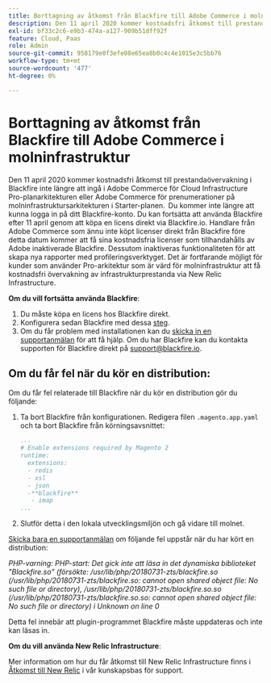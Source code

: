 ```yaml
---
title: Borttagning av åtkomst från Blackfire till Adobe Commerce i molninfrastruktur
description: Den 11 april 2020 kommer kostnadsfri åtkomst till prestandaövervakning i Blackfire inte längre att ingå i Adobe Commerce för Cloud Infrastructure Pro-planarkitekturen eller Adobe Commerce för prenumerationer på molninfrastruktursarkitekturen i Starter-planen.  Du kommer inte längre att kunna logga in på ditt Blackfire-konto. Du kan fortsätta att använda Blackfire efter 11 april genom att köpa en licens direkt via Blackfire.io. Handlare från Adobe Commerce som ännu inte köpt licenser direkt från Blackfire före detta datum kommer att få sina kostnadsfria licenser som tillhandahålls av Adobe inaktiverade Blackfire. Dessutom inaktiveras funktionaliteten för att skapa nya rapporter med profileringsverktyget. Det är fortfarande möjligt för kunder som använder Pro-arkitektur som är värd för molninfrastruktur att få kostnadsfri övervakning av infrastrukturprestanda via New Relic Infrastructure.
exl-id: bf33c2c6-e9b3-474a-a127-909b51dff92f
feature: Cloud, Paas
role: Admin
source-git-commit: 958179e0f3efe08e65ea8b0c4c4e1015e3c5bb76
workflow-type: tm+mt
source-wordcount: '477'
ht-degree: 0%

---
```


# Borttagning av åtkomst från Blackfire till Adobe Commerce i molninfrastruktur

Den 11 april 2020 kommer kostnadsfri åtkomst till prestandaövervakning i Blackfire inte längre att ingå i Adobe Commerce för Cloud Infrastructure Pro-planarkitekturen eller Adobe Commerce för prenumerationer på molninfrastruktursarkitekturen i Starter-planen.  Du kommer inte längre att kunna logga in på ditt Blackfire-konto. Du kan fortsätta att använda Blackfire efter 11 april genom att köpa en licens direkt via Blackfire.io. Handlare från Adobe Commerce som ännu inte köpt licenser direkt från Blackfire före detta datum kommer att få sina kostnadsfria licenser som tillhandahålls av Adobe inaktiverade Blackfire. Dessutom inaktiveras funktionaliteten för att skapa nya rapporter med profileringsverktyget. Det är fortfarande möjligt för kunder som använder Pro-arkitektur som är värd för molninfrastruktur att få kostnadsfri övervakning av infrastrukturprestanda via New Relic Infrastructure.

**Om du vill fortsätta använda Blackfire**:

1. Du måste köpa en licens hos Blackfire direkt.
1. Konfigurera sedan Blackfire med dessa [steg](https://blackfire.io/docs/integrations/paas/magentocloud).
1. Om du får problem med installationen kan du [skicka in en supportanmälan](/help/help-center-guide/help-center/magento-help-center-user-guide.md#submit-ticket) för att få hjälp. Om du har Blackfire kan du kontakta supporten för Blackfire direkt på [support@blackfire.io](mailto:support@blackfire.io).

## Om du får fel när du kör en distribution:

Om du får fel relaterade till Blackfire när du kör en distribution gör du följande:

1. Ta bort Blackfire från konfigurationen. Redigera filen `.magento.app.yaml` och ta bort Blackfire från körningsavsnittet:

   ```YAML
   ...
   # Enable extensions required by Magento 2
   runtime:
     extensions:
     - redis
     - xsl
     - json
     -**blackfire**
      - imap
   ...
   ```

1. Slutför detta i den lokala utvecklingsmiljön och gå vidare till molnet.

[Skicka bara en supportanmälan](/help/help-center-guide/help-center/magento-help-center-user-guide.md#submit-ticket) om följande fel uppstår när du har kört en distribution:

*PHP-varning: PHP-start: Det gick inte att läsa in det dynamiska biblioteket &quot;Blackfire.so&quot; (försökte: /usr/lib/php/20180731-zts/blackfire.so (/usr/lib/php/20180731-zts/blackfire.so: cannot open shared object file: No such file or directory), /usr/lib/php/20180731-zts/blackfire.so.so (/usr/lib/php/20180731-zts/blackfire.so.so: cannot open shared object file: No such file or directory) i Unknown on line 0*

Detta fel innebär att plugin-programmet Blackfire måste uppdateras och inte kan läsas in.

**Om du vill använda New Relic Infrastructure**:

Mer information om hur du får åtkomst till New Relic Infrastructure finns i [Åtkomst till New Relic](https://experienceleague.adobe.com/docs/commerce-knowledge-base/kb/faq/access-new-relic-services.html) i vår kunskapsbas för support.
